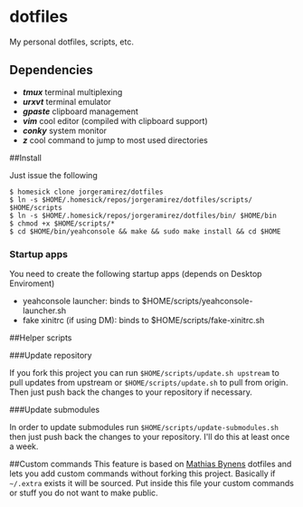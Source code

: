 # dotfiles

My personal dotfiles, scripts, etc.

## Dependencies

* _**tmux**_ terminal multiplexing
* _**urxvt**_ terminal emulator
* _**gpaste**_ clipboard management
* _**vim**_ cool editor (compiled with clipboard support)
* _**conky**_ system monitor
* _**z**_ cool command to jump to most used directories

##Install

Just issue the following

    $ homesick clone jorgeramirez/dotfiles
    $ ln -s $HOME/.homesick/repos/jorgeramirez/dotfiles/scripts/ $HOME/scripts
    $ ln -s $HOME/.homesick/repos/jorgeramirez/dotfiles/bin/ $HOME/bin
    $ chmod +x $HOME/scripts/*
    $ cd $HOME/bin/yeahconsole && make && sudo make install && cd $HOME

### Startup apps

You need to create the following startup apps (depends on Desktop Enviroment)

* yeahconsole launcher: binds to $HOME/scripts/yeahconsole-launcher.sh
* fake xinitrc (if using DM): binds to $HOME/scripts/fake-xinitrc.sh

##Helper scripts

###Update repository

If you fork this project you can run `$HOME/scripts/update.sh upstream` to pull updates
from upstream or `$HOME/scripts/update.sh` to pull from origin. Then just push back
the changes to your repository if necessary.

###Update submodules

In order to update submodules run `$HOME/scripts/update-submodules.sh` then just
push back the changes to your repository. I'll do this at least once a week.

##Custom commands
This feature is based on [Mathias Bynens](https://github.com/mathiasbynens/dotfiles) dotfiles and lets
you add custom commands without forking this project. Basically if `~/.extra` exists it will be sourced.
Put inside this file your custom commands or stuff you do not want to make public.
